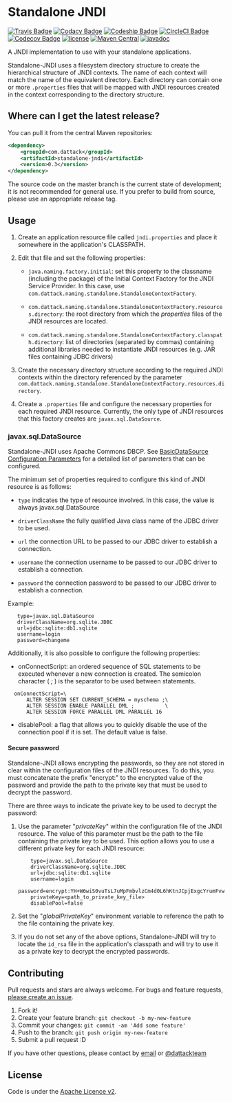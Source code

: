 # Standalone JNDI

[![Travis Badge](https://api.travis-ci.com/dattack/standalone-jndi.svg?branch=develop)](https://travis-ci.com/dattack/standalone-jndi/builds)
[![Codacy Badge](https://api.codacy.com/project/badge/Grade/66474e9fa3bb45c5ac545f298dc42bb8)](https://www.codacy.com/manual/dattack/standalone-jndi)
[![Codeship Badge](https://app.codeship.com/projects/2b7c4b00-748f-0134-45cb-12948b47b8fd/status?branch=develop)](https://app.codeship.com/projects/179241)
[![CircleCI Badge](https://circleci.com/gh/dattack/standalone-jndi.svg?style=svg)](https://circleci.com/gh/dattack/standalone-jndi)
[![Codecov Badge](https://codecov.io/gh/dattack/standalone-jndi/branch/develop/graph/badge.svg)](https://codecov.io/gh/dattack/standalone-jndi)
[![license](https://img.shields.io/:license-Apache-blue.svg?style=plastic-square)](LICENSE.md)
[![Maven Central](https://img.shields.io/maven-central/v/com.dattack/standalone-jndi.svg?label=Maven%20Central)](https://search.maven.org/artifact/com.dattack/standalone-jndi)
[![javadoc](https://javadoc.io/badge2/com.dattack/standalone-jndi/javadoc.svg)](https://javadoc.io/doc/com.dattack/standalone-jndi)

A JNDI implementation to use with your standalone applications.

Standalone-JNDI uses a filesystem directory structure to create the hierarchical structure of JNDI contexts. The name of
each context will match the name of the equivalent directory. Each directory can contain one or more `.properties` files
that will be mapped with JNDI resources created in the context corresponding to the directory structure.

## Where can I get the latest release?

You can pull it from the central Maven repositories:

```xml
<dependency>
    <groupId>com.dattack</groupId>
    <artifactId>standalone-jndi</artifactId>
    <version>0.3</version>
</dependency>
```

The source code on the master branch is the current state of development; it is not
recommended for general use. If you prefer to build from source, please use an appropriate
release tag.

## Usage

1) Create an application resource file called `jndi.properties` and place it somewhere in the application's
   CLASSPATH.

2) Edit that file and set the following properties:

    - `java.naming.factory.initial`: set this property to the classname (including the package) of the Initial Context
      Factory for the JNDI Service Provider. In this case, use `com.dattack.naming.standalone.StandaloneContextFactory`.

    - `com.dattack.naming.standalone.StandaloneContextFactory.resources.directory`: the root directory from which the
      _properties_ files of the JNDI resources are located.

    - `com.dattack.naming.standalone.StandaloneContextFactory.classpath.directory`: list of directories (separated by
      commas) containing additional libraries needed to instantiate JNDI resources (e.g. JAR files containing JDBC
      drivers)

3) Create the necessary directory structure according to the required JNDI contexts within the directory referenced by
   the parameter `com.dattack.naming.standalone.StandaloneContextFactory.resources.directory`.

4) Create a `.properties` file and configure the necessary properties for each required JNDI resource. Currently, the
   only type of JNDI resources that this factory creates are `javax.sql.DataSource`.

### javax.sql.DataSource

Standalone-JNDI uses Apache Commons DBCP.
See [BasicDataSource Configuration Parameters](https://commons.apache.org/proper/commons-dbcp/configuration.html)
for a detailed list of parameters that can be configured.

The minimum set of properties required to configure this kind of JNDI resource is as follows:

- `type` indicates the type of resource involved. In this case, the value is always javax.sql.DataSource

- `driverClassName` the fully qualified Java class name of the JDBC driver to be used.

- `url` the connection URL to be passed to our JDBC driver to establish a connection.

- `username` the connection username to be passed to our JDBC driver to establish a connection.

- `password` the connection password to be passed to our JDBC driver to establish a connection.

Example:

```properties
   type=javax.sql.DataSource
   driverClassName=org.sqlite.JDBC
   url=jdbc:sqlite:db1.sqlite
   username=login
   password=changeme
```

Additionally, it is also possible to configure the following properties:

- onConnectScript: an ordered sequence of SQL statements to be executed whenever a new connection is created. The
  semicolon character ( _;_ ) is the separator to be used between statements.

```properties
  onConnectScript=\
      ALTER SESSION SET CURRENT_SCHEMA = myschema ;\
      ALTER SESSION ENABLE PARALLEL DML ;          \
      ALTER SESSION FORCE PARALLEL DML PARALLEL 16
```

- disablePool: a flag that allows you to quickly disable the use of the connection pool if it is set. The default value
  is false.

#### Secure password

Standalone-JNDI allows encrypting the passwords, so they are not stored in clear within the configuration files of the
JNDI resources. To do this, you must concatenate the prefix "encrypt:" to the encrypted value of the password and
provide the path to the private key that must be used to decrypt the password.

There are three ways to indicate the private key to be used to decrypt the password:

1) Use the parameter "_privateKey_" within the configuration file of the JNDI resource. The value of this parameter
must be the path to the file containing the private key to be used. This option allows you to use a different private
key for each JNDI resource:

    ```properties
        type=javax.sql.DataSource
        driverClassName=org.sqlite.JDBC
        url=jdbc:sqlite:db1.sqlite
        username=login
        password=encrypt:YH+W6wiS0vuTsL7uMpFmbvlzCm4d0L6hKtnJCpjExgcYrumFvwRurOg8X6BsDrJvQ7knka5M6KmVJv6CHxDhldTVLO77f3xXhZOuvw/VYL4Bl2YyAy/eVFoK3/TtKIQWnL5a9CfGTX0FFnHrCyybGFNOnXINYKJYxw1G7NVAAxQ=
        privateKey=<path_to_private_key_file>
        disablePool=false
    ```

2) Set the "_globalPrivateKey_" environment variable to reference the path to the file containing the private key.

3) If you do not set any of the above options, Standalone-JNDI will try to locate the `id_rsa` file in the
application's classpath and will try to use it as a private key to decrypt the encrypted passwords.

## Contributing

Pull requests and stars are always welcome. For bugs and feature
requests, [please create an issue](https://github.com/dattack/standalone-jndi/issues).

1. Fork it!
2. Create your feature branch: `git checkout -b my-new-feature`
3. Commit your changes: `git commit -am 'Add some feature'`
4. Push to the branch: `git push origin my-new-feature`
5. Submit a pull request :D

If you have other questions, please contact by [email](mailto:dev@dattack.com) or
[@dattackteam](https://twitter.com/dattackteam)

## License

Code is under the [Apache Licence v2](https://www.apache.org/licenses/LICENSE-2.0.txt).
